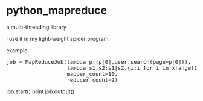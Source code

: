 python_mapreduce
================

a multi-threading library

i use it in my light-weight spider program.

example:

<pre>
job = MapReduceJob(lambda p:(p[0],user.search(page=p[0])), 
                   lambda s1,s2:s1|s2,{i:i for i in xrange(1,100)},
                   mapper_count=10, 
                   reducer_count=2)
</pre>
job.start()
print job.output()
